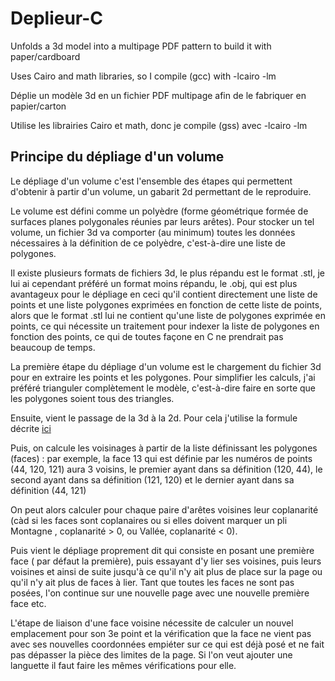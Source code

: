 # Deplieur-C
Unfolds a 3d model into a multipage PDF pattern to build it with paper/cardboard

Uses Cairo and math libraries, so I compile (gcc) with -lcairo -lm

Déplie un modèle 3d en un fichier PDF multipage afin de le fabriquer en papier/carton

Utilise les librairies Cairo et math, donc je compile (gss) avec -lcairo -lm


## Principe du dépliage d'un volume
Le dépliage d'un volume c'est l'ensemble des étapes qui permettent d'obtenir à partir d'un volume, un gabarit 2d permettant de le reproduire.

Le volume est défini comme un polyèdre (forme géométrique formée de surfaces planes polygonales réunies par leurs arêtes).
Pour stocker un tel volume, un fichier 3d va comporter (au minimum) toutes les données nécessaires à la définition de ce polyèdre, c'est-à-dire une liste de polygones.

Il existe plusieurs formats de fichiers 3d, le plus répandu est le format .stl, je lui ai cependant préféré un format moins répandu, le .obj, qui est plus avantageux pour le dépliage en ceci qu'il contient directement une liste de points et une liste polygones exprimées en fonction de cette liste de points, alors que le format .stl lui ne contient qu'une liste de polygones exprimée en points, ce qui nécessite un traitement pour indexer la liste de polygones en fonction des points, ce qui de toutes façone en C ne prendrait pas beaucoup de temps.

La première étape du dépliage d'un volume est le chargement du fichier 3d pour en extraire les points et les polygones.
Pour simplifier les calculs, j'ai préféré trianguler complètement le modèle, c'est-à-dire faire en sorte que les polygones soient tous des triangles.

Ensuite, vient le passage de la 3d à la 2d. Pour cela j'utilise la formule décrite [ici](https://stackoverflow.com/a/8051489)

Puis, on calcule les voisinages à partir de la liste définissant les polygones (faces) :
par exemple, la face 13 qui est définie par les numéros de points (44, 120, 121) aura 3 voisins,
le premier ayant dans sa définition (120, 44),
le second ayant dans sa définition (121, 120)
et le dernier ayant dans sa définition (44, 121)

On peut alors calculer pour chaque paire d'arêtes voisines leur coplanarité (càd si les faces sont coplanaires ou si elles doivent marquer un pli Montagne , coplanarité > 0, ou Vallée, coplanarité < 0).

Puis vient le dépliage proprement dit qui consiste en posant une première face ( par défaut la première), puis essayant d'y lier ses voisines, puis leurs voisines et ainsi de suite jusqu'à ce qu'il n'y ait plus de place sur la page ou qu'il n'y ait plus de faces à lier. Tant que toutes les faces ne sont pas posées, l'on continue sur une nouvelle page avec une nouvelle première face etc.

L'étape de liaison d'une face voisine nécessite de calculer un nouvel emplacement pour son 3e point et la vérification que la face ne vient pas avec ses nouvelles coordonnées empiéter sur ce qui est déjà posé et ne fait pas dépasser la pièce des limites de la page. Si l'on veut ajouter une languette il faut faire les mêmes vérifications pour elle.
